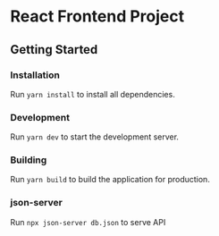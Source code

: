**React Frontend Project**
=====================

**Getting Started**
---------------

### Installation

Run `yarn install` to install all dependencies.

### Development

Run `yarn dev` to start the development server.

### Building

Run `yarn build` to build the application for production.

### json-server

Run `npx json-server db.json` to serve API
